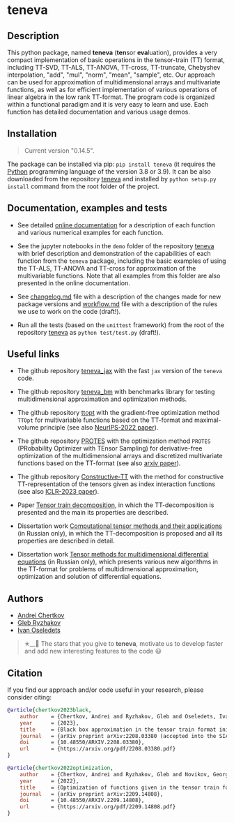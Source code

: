 # teneva


## Description

This python package, named **teneva** (**ten**sor **eva**luation), provides a very compact implementation of basic operations in the tensor-train (TT) format, including TT-SVD, TT-ALS, TT-ANOVA, TT-cross, TT-truncate, Chebyshev interpolation, "add", "mul", "norm", "mean", "sample", etc. Our approach can be used for approximation of multidimensional arrays and multivariate functions, as well as for efficient implementation of various operations of linear algebra in the low rank TT-format. The program code is organized within a functional paradigm and it is very easy to learn and use. Each function has detailed documentation and various usage demos.


## Installation

> Current version "0.14.5".

The package can be installed via pip: `pip install teneva` (it requires the [Python](https://www.python.org) programming language of the version 3.8 or 3.9). It can be also downloaded from the repository [teneva](https://github.com/AndreiChertkov/teneva) and installed by `python setup.py install` command from the root folder of the project.


## Documentation, examples and tests

- See detailed [online documentation](https://teneva.readthedocs.io) for a description of each function and various numerical examples for each function.

- See the jupyter notebooks in the `demo` folder of the repository [teneva](https://github.com/AndreiChertkov/teneva) with brief description and demonstration of the capabilities of each function from the `teneva` package, including the basic examples of using the TT-ALS, TT-ANOVA and TT-cross for approximation of the multivariable functions. Note that all examples from this folder are also presented in the online documentation.

- See [changelog.md](https://github.com/AndreiChertkov/teneva/blob/master/changelog.md) file with a description of the changes made for new package versions and [workflow.md](https://github.com/AndreiChertkov/teneva/blob/master/workflow.md) file with a description of the rules we use to work on the code (draft!).

- Run all the tests (based on the `unittest` framework) from the root of the repository [teneva](https://github.com/AndreiChertkov/teneva) as `python test/test.py` (draft!).


## Useful links

- The github repository [teneva_jax](https://github.com/AndreiChertkov/teneva_jax) with the fast `jax` version of the `teneva` code.

- The github repository [teneva_bm](https://github.com/AndreiChertkov/teneva_bm) with benchmarks library for testing multidimensional approximation and optimization methods.

- The github repository [ttopt](https://github.com/AndreiChertkov/ttopt) with the gradient-free optimization method `TTOpt` for multivariable functions based on the TT-format and maximal-volume principle (see also [NeurIPS-2022 paper](https://proceedings.neurips.cc/paper_files/paper/2022/hash/a730abbcd6cf4a371ca9545db5922442-Abstract-Conference.html)).

- The github repository [PROTES](https://github.com/anabatsh/PROTES) with the optimization method `PROTES` (PRobability Optimizer with TEnsor Sampling) for derivative-free optimization of the multidimensional arrays and discretized multivariate functions based on the TT-format (see also [arxiv paper](https://arxiv.org/pdf/2301.12162.pdf)).

- The github repository [Constructive-TT](https://github.com/G-Ryzhakov/Constructive-TT) with the method for constructive TT-representation of the tensors given as index interaction functions (see also [ICLR-2023 paper](https://openreview.net/forum?id=yLzLfM-Esnu)).

- Paper [Tensor train decomposition](https://sites.pitt.edu/~sjh95/related_papers/tensor_train_decomposition.pdf), in which the TT-decomposition is presented and the main its properties are described.

- Dissertation work [Computational tensor methods and their applications](https://disk.yandex.ru/i/JEQXcFQlGuntyQ) (in Russian only), in which the TT-decomposition is proposed and all its properties are described in detail.

- Dissertation work [Tensor methods for multidimensional differential equations](https://www.hse.ru/sci/diss/847453144) (in Russian only), which presents various new algorithms in the TT-format for problems of multidimensional approximation, optimization and solution of differential equations.


## Authors

- [Andrei Chertkov](https://github.com/AndreiChertkov)
- [Gleb Ryzhakov](https://github.com/G-Ryzhakov)
- [Ivan Oseledets](https://github.com/oseledets)

> ✭__🚂  The stars that you give to **teneva**, motivate us to develop faster and add new interesting features to the code 😃


## Citation

If you find our approach and/or code useful in your research, please consider citing:

```bibtex
@article{chertkov2023black,
    author    = {Chertkov, Andrei and Ryzhakov, Gleb and Oseledets, Ivan},
    year      = {2023},
    title     = {Black box approximation in the tensor train format initialized by {ANOVA} decomposition},
    journal   = {arXiv preprint arXiv:2208.03380 (accepted into the SIAM Journal on Scientific Computing)},
    doi       = {10.48550/ARXIV.2208.03380},
    url       = {https://arxiv.org/pdf/2208.03380.pdf}
}
```

```bibtex
@article{chertkov2022optimization,
    author    = {Chertkov, Andrei and Ryzhakov, Gleb and Novikov, Georgii and Oseledets, Ivan},
    year      = {2022},
    title     = {Optimization of functions given in the tensor train format},
    journal   = {arXiv preprint arXiv:2209.14808},
    doi       = {10.48550/ARXIV.2209.14808},
    url       = {https://arxiv.org/pdf/2209.14808.pdf}
}
```

